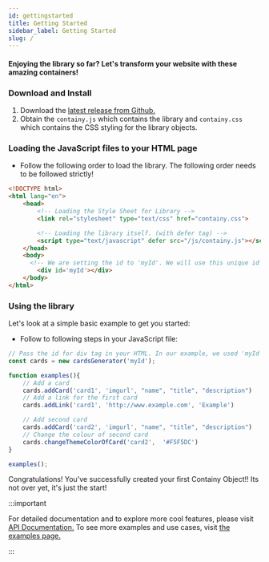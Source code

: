 ```yaml
---
id: gettingstarted
title: Getting Started
sidebar_label: Getting Started
slug: /
---
```


#### Enjoying the library so far? Let's transform your website with these amazing containers!

### Download and Install

1. Download the [latest release from Github.](https://github.com/csc309-fall-2020/js-library-goyalak2/releases/tag/v1.0)
2. Obtain the `containy.js` which contains the library and `containy.css` which contains the CSS styling for the library objects.

### Loading the JavaScript files to your HTML page

- Follow the following order to load the library. The following order needs to be followed strictly!

```html
<!DOCTYPE html>
<html lang="en">
    <head>
        <!-- Loading the Style Sheet for Library -->
        <link rel="stylesheet" type="text/css" href="containy.css">

        <!-- Loading the library itself. (with defer tag) -->
        <script type="text/javascript" defer src="/js/containy.js"></script>
    </head>
    <body>
      <!-- We are setting the id to 'myId'. We will use this unique id to select our div tag in JS file. -->
        <div id='myId'></div>
    </body>
</html>
```

### Using the library

Let's look at a simple basic example to get you started:

- Follow to following steps in your JavaScript file:

```javascript
// Pass the id for div tag in your HTML. In our example, we used 'myId'.
const cards = new cardsGenerator('myId');

function examples(){
    // Add a card
    cards.addCard('card1', 'imgurl', "name", "title", "description")
    // Add a link for the first card
    cards.addLink('card1', 'http://www.example.com', 'Example')

    // Add second card
    cards.addCard('card2', 'imgurl', "name", "title", "description")
    // Change the colour of second card
    cards.changeThemeColorOfCard('card2',  '#F5F5DC')
}

examples();
```
Congratulations! You've successfully created your first Containy Object!! Its not over yet, it's just the start!

:::important

For detailed documentation and to explore more cool features, please visit [API Documentation.](api.md) To see more examples and use cases, visit [the examples page.](https://containyjs.herokuapp.com/example.html)

:::
